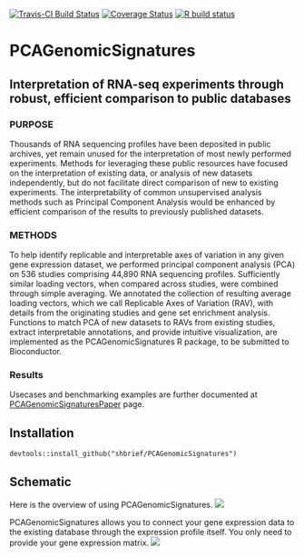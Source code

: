 [![Travis-CI Build Status](https://travis-ci.com/shbrief/PCAGenomicSignatures.svg?branch=master)](https://travis-ci.org/shbrief/PCAGenomicSignatures)
[![Coverage Status](https://codecov.io/github/shbrief/PCAGenomicSignatures/coverage.svg?branch=master)](https://codecov.io/github/shbrief/PCAGenomicSignatures?branch=master)
[![R build status](https://github.com/shbrief/PCAGenomicSignatures/workflows/R-CMD-check/badge.svg)](https://github.com/shbrief/PCAGenomicSignatures/actions)


# PCAGenomicSignatures
## Interpretation of RNA-seq experiments through robust, efficient comparison to public databases

### PURPOSE
Thousands of RNA sequencing profiles have been deposited in public archives, yet 
remain unused for the interpretation of most newly performed experiments. Methods 
for leveraging these public resources have focused on the interpretation of existing 
data, or analysis of new datasets independently, but do not facilitate direct comparison 
of new to existing experiments. The interpretability of common unsupervised analysis 
methods such as Principal Component Analysis would be enhanced by efficient comparison 
of the results to previously published datasets.

### METHODS
To help identify replicable and interpretable axes of variation in any given gene 
expression dataset, we performed principal component analysis (PCA) on 536 studies 
comprising 44,890 RNA sequencing profiles. Sufficiently similar loading vectors, 
when compared across studies, were combined through simple averaging. We annotated 
the collection of resulting average loading vectors, which we call Replicable Axes 
of Variation (RAV), with details from the originating studies and gene set enrichment 
analysis. Functions to match PCA of new datasets to RAVs from existing studies, 
extract interpretable annotations, and provide intuitive visualization, are implemented 
as the PCAGenomicSignatures R package, to be submitted to Bioconductor. 

### Results
Usecases and benchmarking examples are further documented at [PCAGenomicSignaturesPaper](https://shbrief.github.io/PCAGenomicSignaturesPaper/) page.




## Installation
```
devtools::install_github("shbrief/PCAGenomicSignatures")
```

## Schematic
Here is the overview of using PCAGenomicSignatures.
<img src="https://raw.githubusercontent.com/shbrief/PCAGenomicSignatures/master/vignettes/GSig_model_usage_diagram.png"/>

PCAGenomicSignatures allows you to connect your gene expression data to the existing 
database through the expression profile itself. You only need to provide your gene
expression matrix.
<img src="https://raw.githubusercontent.com/shbrief/PCAGenomicSignatures/master/vignettes/GSig_knowledge_network.png"/>


